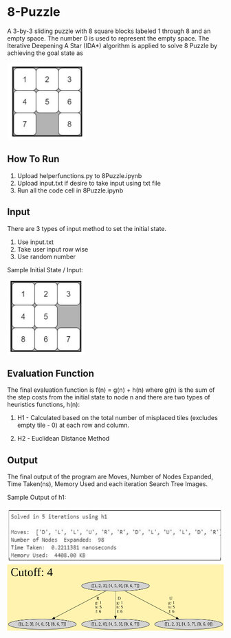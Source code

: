 # 8-Puzzle

A 3-by-3 sliding puzzle with 8 square blocks labeled 1 through 8 and an empty space. The number 0 is used to represent the empty space. The Iterative Deepening A Star (IDA*) algorithm is applied to solve 8 Puzzle by achieving the goal state as

![goal state](https://github.com/wantenglim/8-Puzzle/blob/main/Images/Goal%20State.png)

## How To Run
1. Upload helperfunctions.py to 8Puzzle.ipynb
2. Upload input.txt if desire to take input using txt file
3. Run all the code cell in 8Puzzle.ipynb

## Input
There are 3 types of input method to set the initial state.

1. Use input.txt
2. Take user input row wise
3. Use random number

Sample Initial State / Input:

![initial state](https://github.com/wantenglim/8-Puzzle/blob/main/Images/Initial%20State.png)

## Evaluation Function
The final evaluation function is f(n) = g(n) + h(n) where g(n) is the sum of the step costs from the initial state to node n and there are two types of heuristics functions, h(n):

1. H1 - Calculated based on the total number of misplaced tiles (excludes empty tile - 0) at each row and column.

2. H2 - Euclidean Distance Method

## Output
The final output of the program are Moves, Number of Nodes Expanded, Time Taken(ns), Memory Used and each iteration Search Tree Images.

Sample Output of h1:

![h1 Result](https://github.com/wantenglim/8-Puzzle/blob/main/Images/h1%20Result.png)
![h1 Search Tree Iteration 1](https://github.com/wantenglim/8-Puzzle/blob/main/Search%20Tree%20Images/h1/h1Iteration1.png)

